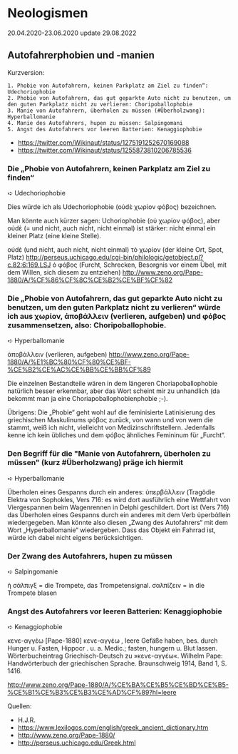 # Neologismen

20.04.2020-23.06.2020 update 29.08.2022

## Autofahrerphobien und -manien

Kurzversion:

	1. Phobie von Autofahrern, keinen Parkplatz am Ziel zu finden“: Udechoriophobie
	2. Phobie von Autofahrern, das gut geparkte Auto nicht zu benutzen, um den guten Parkplatz nicht zu verlieren: Choripoballophobie
	3. Manie von Autofahrern, überholen zu müssen (#Überholzwang): Hyperballomanie
	4. Manie des Autofahrers, hupen zu müssen: Salpingomani
	5. Angst des Autofahrers vor leeren Batterien: Kenaggiophobie


* https://twitter.com/Wikinaut/status/1275191252670169088
* https://twitter.com/Wikinaut/status/1255873810206785536

### Die „Phobie von Autofahrern, keinen Parkplatz am Ziel zu finden“ 
➪ Udechoriophobie

Dies würde ich als Udechoriophobie (oὐdὲ χωρίον φόβος) bezeichnen.

Man könnte auch kürzer sagen: Uchoriophobie  (oὐ χωρίον φόβος), aber oὐdὲ (= und nicht, auch nicht, nicht einmal) ist stärker: nicht einmal ein kleiner Platz (eine kleine Stelle).

oὐdὲ (und nicht, auch nicht, nicht einmal)
τò χωρίον (der kleine Ort, Spot, Platz)
http://perseus.uchicago.edu/cgi-bin/philologic/getobject.pl?c.82:6:169.LSJ
ό φόβος (Furcht, Schrecken, Besorgnis vor einem Übel, mit dem Willen, sich diesem zu entziehen) http://www.zeno.org/Pape-1880/A/%CF%86%CF%8C%CE%B2%CE%BF%CF%82

### Die „Phobie von Autofahrern, das gut geparkte Auto nicht zu benutzen, um den guten Parkplatz nicht zu verlieren“ würde ich aus χωρίον, ἀποβάλλειν (verlieren, aufgeben) und φόβος zusammensetzen, also: Choripoballophobie.
➪ Hyperballomanie 

ἀποβάλλειν (verlieren, aufgeben)
http://www.zeno.org/Pape-1880/A/%E1%BC%80%CF%80%CE%BF-%CE%B2%CE%AC%CE%BB%CE%BB%CF%89

Die einzelnen Bestandteile wären in dem längeren Choriapoballophobie natürlich besser erkennbar, aber das Wort scheint mir zu unhandlich (da bekommt man ja eine Choriapoballophobienphobie ;-).

Übrigens: Die „Phobie“ geht wohl auf die feminisierte Latinisierung des griechischen Maskulinums φόβος zurück, von wann und von wem die stammt, weiß ich nicht, vielleicht von Medizinschriftstellern. Jedenfalls kenne ich kein übliches und dem φόβος ähnliches Femininum für „Furcht“. 

### Den Begriff für die "Manie von Autofahrern, überholen zu müssen" (kurz #Überholzwang)  präge ich hiermit
➪ Hyperballomanie 

Überholen eines Gespanns durch ein anderes:  ὑπερβάλλειν (Tragödie Elektra von Sophokles, Vers 716: es wird dort ausführlich eine Wettfahrt von Viergespannen beim Wagenrennen in Delphi geschildert. Dort ist (Vers 716) das Überholen eines Gespanns durch ein anderes mit dem Verb ὑperbάllein wiedergegeben. Man könnte also diesen „Zwang des Autofahrers“ mit dem Wort „Hyperballomanie“ wiedergeben. Dass das Objekt ein Fahrrad ist, würde ich dabei nicht eigens berücksichtigen.

### Der Zwang des Autofahrers, hupen zu müssen
➪ Salpingomanie

ἡ σάλπιγξ = die Trompete, das Trompetensignal. 
σαλπίζειν = in die Trompete blasen

### Angst  des Autofahrers vor leeren Batterien: Kenaggiophobie
➪ Kenaggiophobie 

κενε-αγγέω    [Pape-1880]
κενε-αγγέω , leere Gefäße haben, bes. durch Hunger u. Fasten,  Hippocr . u.  a. Medic.;  fasten, hungern u. Blut lassen. 
Wörterbucheintrag Griechisch-Deutsch zu »κενε-αγγέω«. Wilhelm Pape: Handwörterbuch der griechischen Sprache. Braunschweig 1914, Band 1, S. 1416.

http://www.zeno.org/Pape-1880/A/%CE%BA%CE%B5%CE%BD%CE%B5-%CE%B1%CE%B3%CE%B3%CE%AD%CF%89?hl=leere

Quellen:
* H.J.R.
* https://www.lexilogos.com/english/greek_ancient_dictionary.htm
* http://www.zeno.org/Pape-1880/
* http://perseus.uchicago.edu/Greek.html
